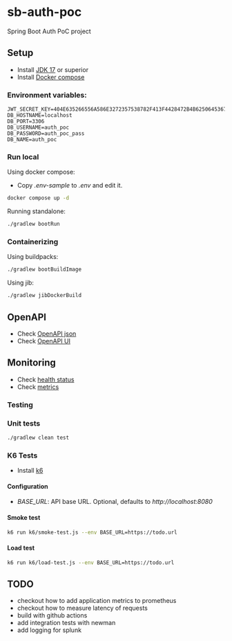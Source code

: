 # sb-auth-poc

Spring Boot Auth PoC project

## Setup

- Install [JDK 17](https://openjdk.org/projects/jdk/17/) or superior
- Install [Docker compose](https://docs.docker.com/compose/)

### Environment variables:

```
JWT_SECRET_KEY=404E635266556A586E3272357538782F413F4428472B4B6250645367566B5970
DB_HOSTNAME=localhost
DB_PORT=3306
DB_USERNAME=auth_poc
DB_PASSWORD=auth_poc_pass
DB_NAME=auth_poc
```

### Run local

Using docker compose:

- Copy *.env-sample* to *.env* and edit it.

```bash
docker compose up -d
```

Running standalone:

```bash
./gradlew bootRun
```

### Containerizing

Using buildpacks:

```bash
./gradlew bootBuildImage
```

Using jib:

```bash
./gradlew jibDockerBuild
```

## OpenAPI

- Check [OpenAPI json](http://localhost:8080/api-docs)
- Check [OpenAPI UI](http://localhost:8080/api-ui.html)

## Monitoring

- Check [health status](http://localhost:8080/actuator/health)
- Check [metrics](http://localhost:8080/actuator/metrics)

### Testing

### Unit tests

```bash
./gradlew clean test
```

### K6 Tests

- Install [k6](https://k6.io/docs/getting-started/installation/)

#### Configuration

- *BASE_URL*: API base URL. Optional, defaults to *http://localhost:8080*

#### Smoke test

```bash
k6 run k6/smoke-test.js --env BASE_URL=https://todo.url
```

#### Load test

```bash
k6 run k6/load-test.js --env BASE_URL=https://todo.url
```

## TODO

- checkout how to add application metrics to prometheus
- checkout how to measure latency of requests
- build with github actions
- add integration tests with newman
- add logging for splunk
